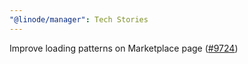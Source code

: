 ```yaml
---
"@linode/manager": Tech Stories
---
```


Improve loading patterns on Marketplace page ([#9724](https://github.com/linode/manager/pull/9724))
